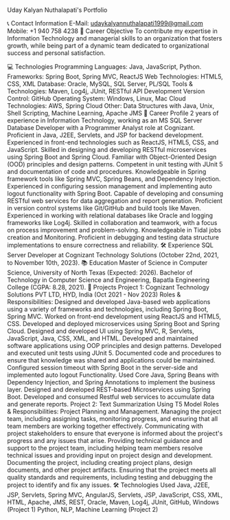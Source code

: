 Uday Kalyan Nuthalapati's Portfolio

📞 Contact Information
E-Mail: udaykalyannuthalapati1999@gmail.com
Mobile: +1 940 758 4238
🎯 Career Objective
To contribute my expertise in Information Technology and managerial skills to an organization that fosters growth, while being part of a dynamic team dedicated to organizational success and personal satisfaction.

💻 Technologies
Programming Languages: Java, JavaScript, Python.
Frameworks: Spring Boot, Spring MVC, ReactJS
Web Technologies: HTML5, CSS, XML
Database: Oracle, MySQL, SQL Server, PL/SQL
Tools & Technologies: Maven, Log4j, JUnit, RESTful API Development
Version Control: GitHub
Operating System: Windows, Linux, Mac
Cloud Technologies: AWS, Spring Cloud
Other: Data Structures with Java, Unix, Shell Scripting, Machine Learning, Apache JMS
🚀 Career Profile
2 years of experience in Information Technology, working as an MS SQL Server Database Developer with a Programmer Analyst role at Cognizant.
Proficient in Java, J2EE, Servlets, and JSP for backend development.
Experienced in front-end technologies such as ReactJS, HTML5, CSS, and JavaScript.
Skilled in designing and developing RESTful microservices using Spring Boot and Spring Cloud.
Familiar with Object-Oriented Design (OOD) principles and design patterns.
Competent in unit testing with JUnit 5 and documentation of code and procedures.
Knowledgeable in Spring framework tools like Spring MVC, Spring Beans, and Dependency Injection.
Experienced in configuring session management and implementing auto logout functionality with Spring Boot.
Capable of developing and consuming RESTful web services for data aggregation and report generation.
Proficient in version control systems like Git/GitHub and build tools like Maven.
Experienced in working with relational databases like Oracle and logging frameworks like Log4j.
Skilled in collaboration and teamwork, with a focus on process improvement and problem-solving.
Knowledgeable in Tidal jobs creation and Monitoring.
Proficient in debugging and testing data structure implementations to ensure correctness and reliability.
🛠️ Experience
SQL Server Developer at Cognizant Technology Solutions (October 22nd, 2021, to November 10th, 2023).
📚 Education
Master of Science in Computer Science, University of North Texas (Expected: 2026).
Bachelor of Technology in Computer Science and Engineering, Bapatla Engineering College (CGPA: 8.28, 2021).
🚀 Projects
Project 1: Cognizant Technology Solutions PVT LTD, HYD, India (Oct 2021 - Nov 2023)
Roles & Responsibilities:
Designed and developed Java-based web applications using a variety of frameworks and technologies, including Spring Boot, Spring MVC.
Worked on front-end development using ReactJS and HTML5, CSS.
Developed and deployed microservices using Spring Boot and Spring Cloud.
Designed and developed UI using Spring MVC, R, Servlets, JavaScript, Java, CSS, XML, and HTML.
Developed and maintained software applications using OOP principles and design patterns.
Developed and executed unit tests using JUnit 5.
Documented code and procedures to ensure that knowledge was shared and applications could be maintained.
Configured session timeout with Spring Boot in the server-side and implemented auto logout Functionality.
Used Core Java, Spring Beans with Dependency Injection, and Spring Annotations to implement the business layer.
Designed and developed REST-based Microservices using Spring Boot.
Developed and consumed Restful web services to accumulate data and generate reports.
Project 2: Text Summarization Using T5 Model
Roles & Responsibilities:
Project Planning and Management.
Managing the project team, including assigning tasks, monitoring progress, and ensuring that all team members are working together effectively.
Communicating with project stakeholders to ensure that everyone is informed about the project's progress and any issues that arise.
Providing technical guidance and support to the project team, including helping team members resolve technical issues and providing input on project design and development.
Documenting the project, including creating project plans, design documents, and other project artifacts.
Ensuring that the project meets all quality standards and requirements, including testing and debugging the project to identify and fix any issues.
🛠️ Technologies Used
Java, J2EE, JSP, Servlets, Spring MVC, AngularJS, Servlets, JSP, JavaScript, CSS, XML, HTML, Apache, JMS, REST, Oracle, Maven, Log4j, JUnit, GitHub, Windows (Project 1)
Python, NLP, Machine Learning (Project 2)
